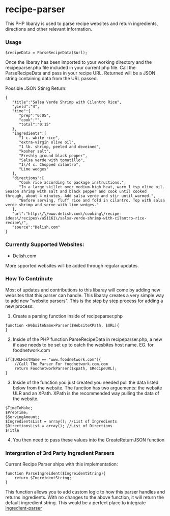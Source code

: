 # recipe-parser
This PHP libaray is used to parse recipe websites and return ingredients, directions and other relevant information.

### Usage
```
$recipeData = ParseRecipeData($url);
```
Once the libaray has been imported to your working directory and the recipeparser.php file included in your current php file. Call the ParseRecipeData and pass in your recipe URL. Returned will be a JSON string containing data from the URL passed.

Possible JSON Stinrg Return:
```
{  
   "title":"Salsa Verde Shrimp with Cilantro Rice",
   "yield":"4",
   "time":{  
      "prep":"0:05",
      "cook":"",
      "total":"0:15"
   },
   "ingredients":[  
      "1 c. white rice",
      "extra-virgin olive oil",
      "1 lb. shrimp, peeled and deveined",
      "kosher salt",
      "Freshly ground black pepper",
      "Salsa verde with tomatillo",
      "1\/4 c. Chopped cilantro",
      "Lime wedges"
   ],
   "directions":[  
      "Cook rice according to package instructions.",
      "In a large skillet over medium-high heat, warm 1 tsp olive oil. Season shrimp with salt and black pepper and cook until cooked through, about 4 minutes. Add salsa verde and stir until warmed.",
      "Before serving, fluff rice and fold in cilantro. Top with salsa verde shrimp and serve with lime wedges."
   ],
   "url":"http:\/\/www.delish.com\/cooking\/recipe-ideas\/recipes\/a51161\/salsa-verde-shrimp-with-cilantro-rice-recipe\/",
   "source":"Delish.com"
}
```

### Currently Supported Websites:
* Delish.com

More spported websites will be added through regular updates.

### How To Contribute
Most of updates and contributions to this libaray will come by adding new websites that this parser can handle. This libaray creates a very simple way to add new "website parsers". This is the step by step process for adding a new process:

1. Create a parsing function inside of recipeparser.php

  ```
  function <WebsiteName>Parser($WebsiteXPath, $URL){
  }
  ```
2. Inside of the PHP function ParseRecipeData in recipeparser.php, a new if case needs to be set up to catch the wesbites host name. EG. for foodnetwork.com

  ```
  if($URLHostName == "www.foodnetwork.com"){
      //Call The Parser For foodnetwork.com.com
      return FoodnetworkParser($xpath, $RecipeURL);
  }
  ```
  
3. Inside of the function you just created you needed pull the data listed below from the website. The function has two arguements: the website ULR and an XPath. XPath is the recommended way pulling the data of the website. 

  ```
  $TimeToMake;
  $PrepTime;
  $ServingAmount; 
  $IngredientsList = array(); //List of Ingredients
  $DirectionsList = array(); //List of Directions
  $Title
  ```
4. You then need to pass these values into the CreateReturnJSON function

### Intergration of 3rd Party Ingredient Parsers
Current Recipe Parser ships with this implementation:
```
function ParseIngreident($IngreidentString){
	return $IngreidentString;
}
```
This function allows you to add custom logic to how this parser handles and returns ingredients. With no changes to the above function, it will return the default ingredient string. This would be a perfect place to integrate [ingredient-parser](https://github.com/owiegand/ingredient-parser)

